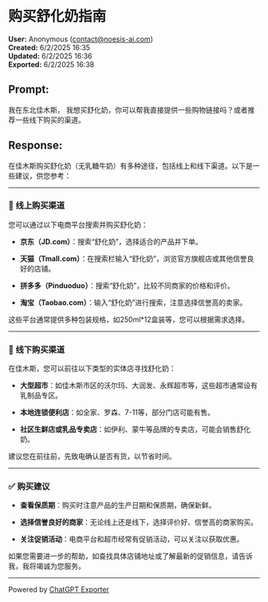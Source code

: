 # 购买舒化奶指南

**User:** Anonymous (contact@noesis-ai.com)  
**Created:** 6/2/2025 16:35  
**Updated:** 6/2/2025 16:36  
**Exported:** 6/2/2025 16:38  

## Prompt:
我在东北佳木斯， 我想买舒化奶，你可以帮我直接提供一些购物链接吗？或者推荐一些线下购买的渠道。

## Response:
在佳木斯购买舒化奶（无乳糖牛奶）有多种途径，包括线上和线下渠道。以下是一些建议，供您参考：

* * *

### 🛒 线上购买渠道

您可以通过以下电商平台搜索并购买舒化奶：

*   **京东（JD.com）**：搜索“舒化奶”，选择适合的产品并下单。
    
*   **天猫（Tmall.com）**：在搜索栏输入“舒化奶”，浏览官方旗舰店或其他信誉良好的店铺。
    
*   **拼多多（Pinduoduo）**：搜索“舒化奶”，比较不同商家的价格和评价。
    
*   **淘宝（Taobao.com）**：输入“舒化奶”进行搜索，注意选择信誉高的卖家。
    

这些平台通常提供多种包装规格，如250ml\*12盒装等，您可以根据需求选择。

* * *

### 🏬 线下购买渠道

在佳木斯，您可以前往以下类型的实体店寻找舒化奶：

*   **大型超市**：如佳木斯市区的沃尔玛、大润发、永辉超市等，这些超市通常设有乳制品专区。
    
*   **本地连锁便利店**：如全家、罗森、7-11等，部分门店可能有售。
    
*   **社区生鲜店或乳品专卖店**：如伊利、蒙牛等品牌的专卖店，可能会销售舒化奶。
    

建议您在前往前，先致电确认是否有货，以节省时间。

* * *

### ✅ 购买建议

*   **查看保质期**：购买时注意产品的生产日期和保质期，确保新鲜。
    
*   **选择信誉良好的商家**：无论线上还是线下，选择评价好、信誉高的商家购买。
    
*   **关注促销活动**：电商平台和超市经常有促销活动，可以关注以获取优惠。
    

如果您需要进一步的帮助，如查找具体店铺地址或了解最新的促销信息，请告诉我，我将竭诚为您服务。



---
Powered by [ChatGPT Exporter](https://www.chatgptexporter.com)